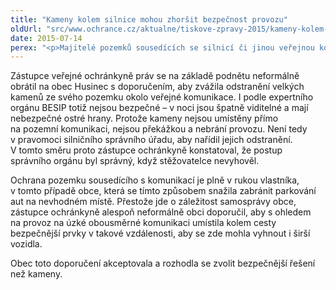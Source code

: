 ```yaml
---
title: "Kameny kolem silnice mohou zhoršit bezpečnost provozu"
oldUrl: "src/www.ochrance.cz/aktualne/tiskove-zpravy-2015/kameny-kolem-silnice-mohou-zhorsit-bezpecnost-provozu"
date: 2015-07-14
perex: "<p>Majitelé pozemků sousedících se silnicí či jinou veřejnou komunikací, by měli zvažovat bezpečnostní hledisko, než kolem cesty umístí velké kameny. Vhodnější je použít jiné, bezpečnější prvky, které budou viditelné i v noci (např. sloupky s reflexními prvky). Současně je na místě zvažovat i jejich vzdálenost od cesty tak, aby se například projíždějící auta bezpečně vyhnula.</p>"
---
```


<!-- imported from the old website -->

<p>Zástupce veřejné ochránkyně práv se na základě podnětu neformálně obrátil na obec Husinec s doporučením, aby zvážila odstranění velkých kamenů ze svého pozemku okolo veřejné komunikace. I podle expertního orgánu BESIP totiž nejsou bezpečné – v noci jsou špatně viditelné a mají nebezpečné ostré hrany. Protože kameny nejsou umístěny přímo na pozemní komunikaci, nejsou překážkou a nebrání provozu. Není tedy v pravomoci silničního správního úřadu, aby nařídil jejich odstranění. V tomto směru proto zástupce ochránkyně konstatoval, že postup správního orgánu byl správný, když stěžovatelce nevyhověl.</p><p>Ochrana pozemku sousedícího s komunikací je plně v rukou vlastníka, v tomto případě obce, která se tímto způsobem snažila zabránit parkování aut na nevhodném místě. Přestože jde o záležitost samosprávy obce, zástupce ochránkyně alespoň neformálně obci doporučil, aby s ohledem na provoz na úzké obousměrné komunikaci umístila kolem cesty bezpečnější prvky v takové vzdálenosti, aby se zde mohla vyhnout i širší vozidla.</p>Obec toto doporučení akceptovala a rozhodla se zvolit bezpečnější řešení než kameny.
